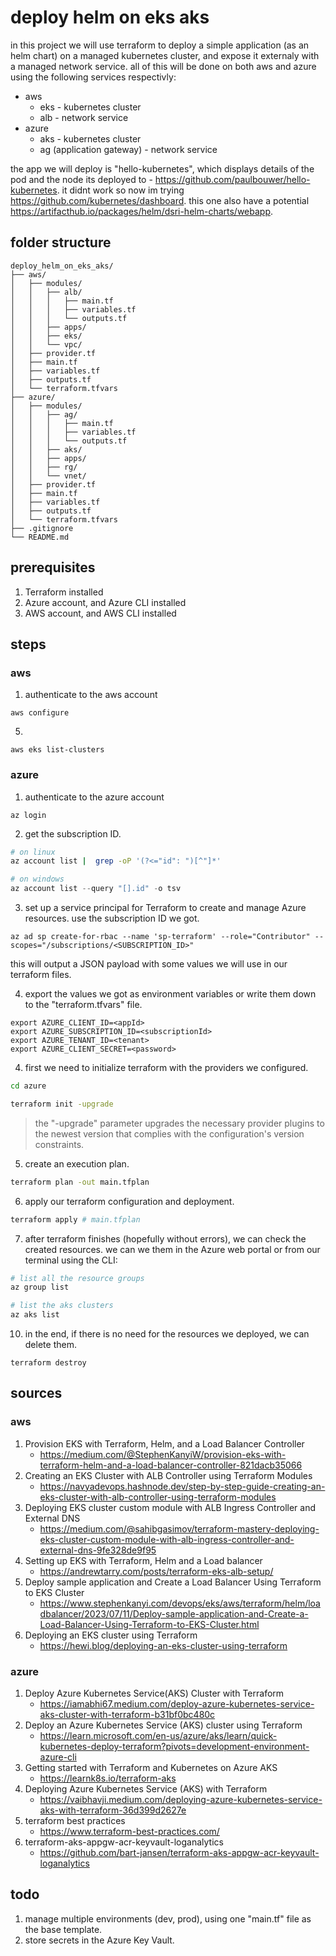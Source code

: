 # deploy helm on eks aks

in this project we will use terraform to deploy a simple application (as an helm chart) on a managed kubernetes cluster, and expose it externaly with a managed network service.
all of this will be done on both aws and azure using the following services respectivly:

- aws
  - eks - kubernetes cluster
  - alb - network service
- azure
  - aks - kubernetes cluster
  - ag (application gateway) - network service

the app we will deploy is "hello-kubernetes", which displays details of the pod and the node its deployed to - https://github.com/paulbouwer/hello-kubernetes.
it didnt work so now im trying https://github.com/kubernetes/dashboard. this one also have a potential https://artifacthub.io/packages/helm/dsri-helm-charts/webapp.

## folder structure

```
deploy_helm_on_eks_aks/
├── aws/
│   ├── modules/
│   │   ├── alb/
│   │   │   ├── main.tf
│   │   │   ├── variables.tf
│   │   │   └── outputs.tf
│   │   ├── apps/
│   │   ├── eks/
│   │   └── vpc/
│   ├── provider.tf
│   ├── main.tf
│   ├── variables.tf
│   ├── outputs.tf
│   └── terraform.tfvars
├── azure/
│   ├── modules/
│   │   ├── ag/
│   │   │   ├── main.tf
│   │   │   ├── variables.tf
│   │   │   └── outputs.tf
│   │   ├── aks/
│   │   ├── apps/
│   │   ├── rg/
│   │   └── vnet/
│   ├── provider.tf
│   ├── main.tf
│   ├── variables.tf
│   ├── outputs.tf
│   └── terraform.tfvars
├── .gitignore
└── README.md
```

## prerequisites

1. Terraform installed
2. Azure account, and Azure CLI installed
3. AWS account, and AWS CLI installed

## steps

### aws

1. authenticate to the aws account

```
aws configure
```

5.

```
aws eks list-clusters
```

### azure

1. authenticate to the azure account

```
az login
```

2. get the subscription ID.

```bash
# on linux
az account list |  grep -oP '(?<="id": ")[^"]*'
```

```powershell
# on windows
az account list --query "[].id" -o tsv
```

3. set up a service principal for Terraform to create and manage Azure resources. use the subscription ID we got.

```
az ad sp create-for-rbac --name 'sp-terraform' --role="Contributor" --scopes="/subscriptions/<SUBSCRIPTION_ID>"
```

this will output a JSON payload with some values we will use in our terraform files.

4. export the values we got as environment variables or write them down to the "terraform.tfvars" file.

```
export AZURE_CLIENT_ID=<appId>
export AZURE_SUBSCRIPTION_ID=<subscriptionId>
export AZURE_TENANT_ID=<tenant>
export AZURE_CLIENT_SECRET=<password>
```

4. first we need to initialize terraform with the providers we configured.

```bash
cd azure

terraform init -upgrade
```

> the "-upgrade" parameter upgrades the necessary provider plugins to the newest version that complies with the configuration's version constraints.

5. create an execution plan.

```bash
terraform plan -out main.tfplan
```

6. apply our terraform configuration and deployment.

```bash
terraform apply # main.tfplan
```

7. after terraform finishes (hopefully without errors), we can check the created resources. we can we them in the Azure web portal or from our terminal using the CLI:

```bash
# list all the resource groups
az group list

# list the aks clusters
az aks list
```

10. in the end, if there is no need for the resources we deployed, we can delete them.

```
terraform destroy
```

## sources

### aws

1. Provision EKS with Terraform, Helm, and a Load Balancer Controller
   - https://medium.com/@StephenKanyiW/provision-eks-with-terraform-helm-and-a-load-balancer-controller-821dacb35066
2. Creating an EKS Cluster with ALB Controller using Terraform Modules
   - https://navyadevops.hashnode.dev/step-by-step-guide-creating-an-eks-cluster-with-alb-controller-using-terraform-modules
3. Deploying EKS cluster custom module with ALB Ingress Controller and External DNS
   - https://medium.com/@sahibgasimov/terraform-mastery-deploying-eks-cluster-custom-module-with-alb-ingress-controller-and-external-dns-9fe328de9f95
4. Setting up EKS with Terraform, Helm and a Load balancer
   - https://andrewtarry.com/posts/terraform-eks-alb-setup/
5. Deploy sample application and Create a Load Balancer Using Terraform to EKS Cluster
   - https://www.stephenkanyi.com/devops/eks/aws/terraform/helm/loadbalancer/2023/07/11/Deploy-sample-application-and-Create-a-Load-Balancer-Using-Terraform-to-EKS-Cluster.html
6. Deploying an EKS cluster using Terraform
   - https://hewi.blog/deploying-an-eks-cluster-using-terraform

### azure

1. Deploy Azure Kubernetes Service(AKS) Cluster with Terraform
   - https://iamabhi67.medium.com/deploy-azure-kubernetes-service-aks-cluster-with-terraform-b31bf0bc480c
2. Deploy an Azure Kubernetes Service (AKS) cluster using Terraform
   - https://learn.microsoft.com/en-us/azure/aks/learn/quick-kubernetes-deploy-terraform?pivots=development-environment-azure-cli
3. Getting started with Terraform and Kubernetes on Azure AKS
   - https://learnk8s.io/terraform-aks
4. Deploying Azure Kubernetes Service (AKS) with Terraform
   - https://vaibhavji.medium.com/deploying-azure-kubernetes-service-aks-with-terraform-36d399d2627e
5. terraform best practices
   - https://www.terraform-best-practices.com/
6. terraform-aks-appgw-acr-keyvault-loganalytics
   - https://github.com/bart-jansen/terraform-aks-appgw-acr-keyvault-loganalytics

## todo

1. manage multiple environments (dev, prod), using one "main.tf" file as the base template.
2. store secrets in the Azure Key Vault.
